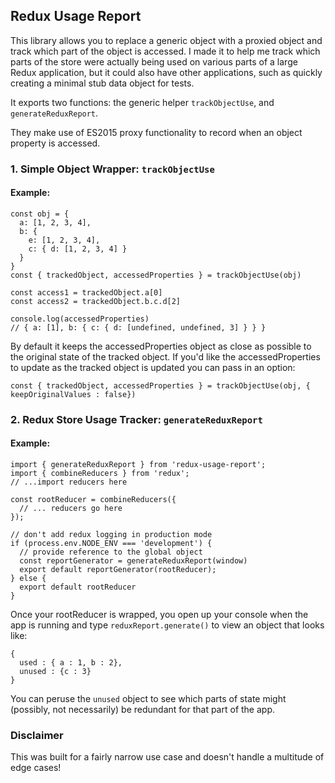 ## Redux Usage Report

This library allows you to replace a generic object with a proxied object and track which part of the object is accessed. I made it to help me track which parts of the store were actually being used on various parts of a large Redux application, but it could also have other applications, such as quickly creating a minimal stub data object for tests.

It exports two functions: the generic helper `trackObjectUse`, and `generateReduxReport`.

They make use of ES2015 proxy functionality to record when an object property is accessed.

### 1. Simple Object Wrapper: `trackObjectUse`

#### Example:
```
const obj = {
  a: [1, 2, 3, 4],
  b: {
    e: [1, 2, 3, 4],
    c: { d: [1, 2, 3, 4] }
  }
}
const { trackedObject, accessedProperties } = trackObjectUse(obj)

const access1 = trackedObject.a[0]
const access2 = trackedObject.b.c.d[2]

console.log(accessedProperties)
// { a: [1], b: { c: { d: [undefined, undefined, 3] } } }
```

By default it keeps the accessedProperties object as close as possible to the original state of the tracked object. If you'd like the accessedProperties to update as the tracked object is updated you can pass in an option:

```
const { trackedObject, accessedProperties } = trackObjectUse(obj, { keepOriginalValues : false})
```
### 2. Redux Store Usage Tracker: `generateReduxReport`

#### Example:
```
import { generateReduxReport } from 'redux-usage-report';
import { combineReducers } from 'redux';
// ...import reducers here

const rootReducer = combineReducers({
  // ... reducers go here
});

// don't add redux logging in production mode
if (process.env.NODE_ENV === 'development') {
  // provide reference to the global object
  const reportGenerator = generateReduxReport(window)
  export default reportGenerator(rootReducer);
} else {
  export default rootReducer
}

```
Once your rootReducer is wrapped, you open up your console when the app is running and type
`reduxReport.generate()` to view an object that looks like:

```
{
  used : { a : 1, b : 2},
  unused : {c : 3}
}
```
You can peruse the `unused` object to see which parts of state might (possibly, not necessarily) be redundant for that part of the app.

### Disclaimer
This was built for a fairly narrow use case and doesn't handle a multitude of edge cases!